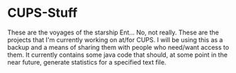 CUPS-Stuff
==========
These are the voyages of the starship Ent...
No, not really.
These are the projects that I'm currently working on at/for CUPS. I will be using this as a backup and a means of sharing them with people who need/want access to them. It currently contains some java code that should, at some point in the near future, generate statistics for a specified text file.
